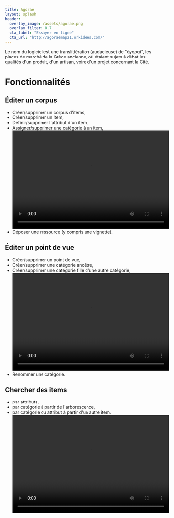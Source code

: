 ```yaml
---
title: Agorae
layout: splash
header:
  overlay_image: /assets/agorae.png
  overlay_filter: 0.7
  cta_label: "Essayer en ligne"
  cta_url: "http://agoraemap21.orkidees.com/"
---
```


Le nom du logiciel est une translittération (audacieuse) de "ἀγοραί", les places de marché de la Grèce ancienne, où étaient sujets à débat les qualités d'un produit, d'un artisan, voire d'un projet concernant la Cité.

# Fonctionnalités

## Éditer un corpus
- Créer/supprimer un corpus d'items,
- Créer/supprimer un item,
- Définir/supprimer l'attribut d'un item,
- Assigner/supprimer une catégorie à un item,
<video width="506" height="316" controls=""><source src="/assets/agorae_assignCategory.mp4" type="video/mp4">Votre navigateur ne sait pas afficher des vidéos au format MPEG 4.</video>
- Déposer une ressource (y compris une vignette).

## Éditer un point de vue
- Créer/supprimer un point de vue,
- Créer/supprimer une catégorie ancêtre,
- Créer/supprimer une catégorie fille d'une autre catégorie,
<video width="506" height="316" controls=""><source src="/assets/agorae_addCategory.mp4" type="video/mp4">Votre navigateur ne sait pas afficher des vidéos au format MPEG 4.</video>
- Renommer une catégorie.

## Chercher des items
- par attributs,
- par catégorie à partir de l'arborescence,
- par catégorie ou attribut à partir d'un autre item.
<video width="506" height="316" controls=""><source src="/assets/agorae_compareItem.mp4" type="video/mp4">Votre navigateur ne sait pas afficher des vidéos au format MPEG 4.</video>
